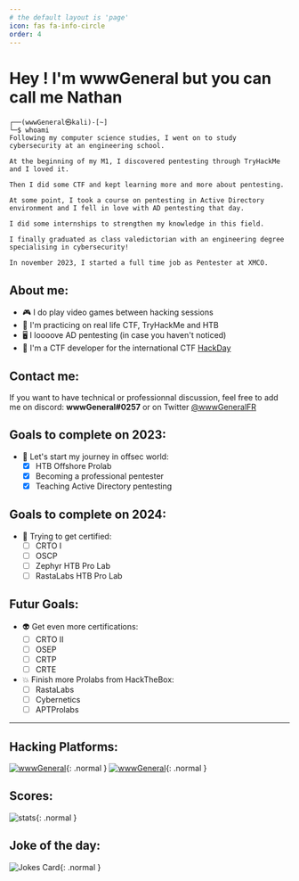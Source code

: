 ```yaml
---
# the default layout is 'page'
icon: fas fa-info-circle
order: 4
---
```

# **Hey ! I'm wwwGeneral but you can call me Nathan**


```plaintext
┌──(wwwGeneral㉿kali)-[~]
└─$ whoami
Following my computer science studies, I went on to study cybersecurity at an engineering school.

At the beginning of my M1, I discovered pentesting through TryHackMe and I loved it.

Then I did some CTF and kept learning more and more about pentesting.

At some point, I took a course on pentesting in Active Directory environment and I fell in love with AD pentesting that day.

I did some internships to strengthen my knowledge in this field.

I finally graduated as class valedictorian with an engineering degree specialising in cybersecurity! 

In november 2023, I started a full time job as Pentester at XMCO.
```

## About me:
 - 🎮 I do play video games between hacking sessions
 - 🎌 I'm practicing on real life CTF, TryHackMe and HTB
 - 🖥 I loooove AD pentesting (in case you haven't noticed)
 - 🎌 I'm a CTF developer for the international CTF [HackDay](https://hackday.fr)

## Contact me:
If you want to have technical or professionnal discussion, feel free to add me on discord: **wwwGeneral#0257** or on Twitter [@wwwGeneralFR](https://twitter.com/wwwGeneralFR)

## Goals to complete on 2023:
- 👾 Let's start my journey in offsec world:
    - [X] HTB Offshore Prolab
    - [X] Becoming a professional pentester
    - [X] Teaching Active Directory pentesting

## Goals to complete on 2024:
- 👾 Trying to get certified:
    - [ ] CRTO I
    - [ ] OSCP
    - [ ] Zephyr HTB Pro Lab
    - [ ] RastaLabs HTB Pro Lab

## Futur Goals: 
- 👽 Get even more certifications:
    - [ ] CRTO II
    - [ ] OSEP
    - [ ] CRTP
    - [ ] CRTE
   
- 💥 Finish more Prolabs from HackTheBox:
    - [ ] RastaLabs
    - [ ] Cybernetics
    - [ ] APTProlabs
    
----
## Hacking Platforms:
 [![wwwGeneral](https://www.hackthebox.eu/badge/image/799064)](https://app.hackthebox.com/profile/799064){: .normal }
 [![wwwGeneral](https://tryhackme-badges.s3.amazonaws.com/wwwGeneral.png)](https://tryhackme.com/p/wwwGeneral){: .normal }

## Scores:
![stats](https://github-readme-stats.vercel.app/api?username=wwwGeneral){: .normal }

## Joke of the day:
![Jokes Card](https://readme-jokes.vercel.app/api){: .normal }
<!---
wwwGeneral/wwwGeneral is a ✨ special ✨ repository because its `README.md` (this file) appears on your GitHub profile.
You can click the Preview link to take a look at your changes.
--->